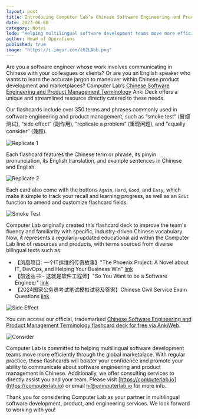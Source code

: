 ```yaml
---
layout: post
title: Introducing Computer Lab’s Chinese Software Engineering and Product Management Terminology Flashcards
date: 2023-06-08
category: Notes
lede: "Helping multilingual software development teams move more efficiently through the global marketplace."
author: Head of Operations
published: true
image: "https://i.imgur.com/t62LAbb.png"
---
```


Are you a software engineer whose work involves communicating in Chinese with your colleagues or clients? Or are you an English speaker who wants to learn the accurate jargon to maneuver within Chinese product development and marketplaces? Computer Lab’s [Chinese Software Engineering and Product Management Terminology](https://ankiweb.net/shared/info/1351796314) Anki Deck offers a unique and streamlined resource directly catered to these needs.

Our flashcards include over 350 terms and phrases commonly used in software engineering and product management, such as “smoke test” (冒烟测试), “side effect” (副作用), “replicate a problem” (重现问题), and “equally consider” (兼顾).

![Replicate 1](https://i.imgur.com/QN0qybq.png)

Each flashcard features the Chinese term or phrase, its pinyin pronunciation, its English translation, and example sentences in Chinese and English.

![Replicate 2](https://i.imgur.com/hrMkvxj.png)

Each card also come with the buttons `Again`, `Hard`, `Good`, and `Easy`, which make it simple to track your recall and learning progress, as well as an `Edit` function to amend and customize flashcard fields.

![Smoke Test](https://i.imgur.com/PQQOwXk.png)

Computer Lab originally created this flashcard deck to improve the team's fluency and familiarity with specific, industry-driven Chinese vocabulary. Now, it represents a regularly-updated educational aid within the Computer Lab line of resources and products, with terms sourced from diverse bilingual texts such as:

- 【凤凰项目: 一个IT运维的传奇故事】"The Phoenix Project: A Novel about IT, DevOps, and Helping Your Business Win" [link](https://www.amazon.com/%E5%87%A4%E5%87%B0%E9%A1%B9%E7%9B%AE-Kevin-Behr%EF%BC%8C-George-Spafford/dp/B01ETKOHP0)
- 【前途丛书 - 这就是软件工程师】"So You Want to be a Software Engineer" [link](https://book.douban.com/subject/35313199/)
- 【2024国家公务员考试笔试模拟试卷及答案】Chinese Civil Service Exam Questions  [link](https://www.chinese-forums.com/forums/topic/59323-%E2%80%9D%E5%9B%BD%E8%80%83%E2%80%9C-chinas-civil-service-exam%E2%80%99s-study-materials-post-hsk/)


![Side Effect](https://i.imgur.com/VzxqQ5q.png)

You can access our official, trademarked [Chinese Software Engineering and Product Management Terminology flashcard deck for free via AnkiWeb](https://ankiweb.net/shared/info/1351796314).

![Consider](https://i.imgur.com/LCeqNzq.png)

Computer Lab is committed to helping multilingual software development teams move more efficiently through the global marketplace. With regular practice, these flashcards will bolster your confidence and promote your ability to communicate about software engineering and product management in Chinese. Additionally, we offer consulting services to directly assist you and your team. Please visit [https://computerlab.io](https://computerlab.io) or email [hi@computerlab.io](hi@computerlab.io) for more info.

Thank you for considering Computer Lab as your partner in multilingual software development, product, and engineering services. We look forward to working with you!
